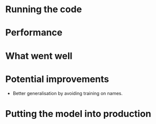# Running the code

# Performance

# What went well

# Potential improvements
- Better generalisation by avoiding training on names.

# Putting the model into production